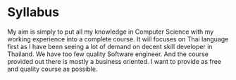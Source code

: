 # Syllabus

My aim is simply to put all my knowledge in Computer Science with my working experience into a complete course.
It will focuses on Thai language first as I have been seeing a lot of demand on decent skill developer in Thailand.
We have too few quality Software engineer. And the course provided out there is mostly a business oriented.
I want to provide as free and quality course as possible.
